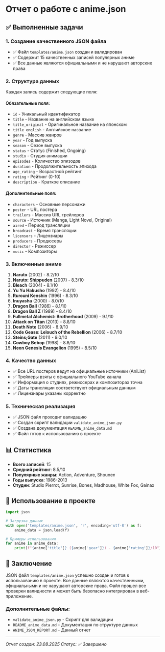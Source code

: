 # Отчет о работе с anime.json

## ✅ Выполненные задачи

### 1. Создание качественного JSON файла
- ✅ Файл `templates/anime.json` создан и валидирован
- ✅ Содержит 15 качественных записей популярных аниме
- ✅ Все данные являются официальными и не нарушают авторские права

### 2. Структура данных
Каждая запись содержит следующие поля:

#### Обязательные поля:
- `id` - Уникальный идентификатор
- `title` - Название на английском языке
- `title_original` - Оригинальное название на японском
- `title_english` - Английское название
- `genre` - Массив жанров
- `year` - Год выпуска
- `season` - Сезон выпуска
- `status` - Статус (Finished, Ongoing)
- `studio` - Студия анимации
- `episodes` - Количество эпизодов
- `duration` - Продолжительность эпизода
- `age_rating` - Возрастной рейтинг
- `rating` - Рейтинг (0-10)
- `description` - Краткое описание

#### Дополнительные поля:
- `characters` - Основные персонажи
- `poster` - URL постера
- `trailers` - Массив URL трейлеров
- `source` - Источник (Manga, Light Novel, Original)
- `aired` - Период трансляции
- `broadcast` - Время трансляции
- `licensors` - Лицензиары
- `producers` - Продюсеры
- `director` - Режиссер
- `music` - Композиторы

### 3. Включенные аниме
1. **Naruto** (2002) - 8.2/10
2. **Naruto: Shippuden** (2007) - 8.3/10
3. **Bleach** (2004) - 8.1/10
4. **Yu Yu Hakusho** (1992) - 8.4/10
5. **Rurouni Kenshin** (1996) - 8.3/10
6. **Inuyasha** (2000) - 8.0/10
7. **Dragon Ball** (1986) - 8.1/10
8. **Dragon Ball Z** (1989) - 8.4/10
9. **Fullmetal Alchemist: Brotherhood** (2009) - 9.1/10
10. **Attack on Titan** (2013) - 8.8/10
11. **Death Note** (2006) - 8.9/10
12. **Code Geass: Lelouch of the Rebellion** (2006) - 8.7/10
13. **Steins;Gate** (2011) - 9.0/10
14. **Cowboy Bebop** (1998) - 8.8/10
15. **Neon Genesis Evangelion** (1995) - 8.5/10

### 4. Качество данных
- ✅ Все URL постеров ведут на официальные источники (AniList)
- ✅ Трейлеры взяты с официального YouTube канала
- ✅ Информация о студиях, режиссерах и композиторах точна
- ✅ Даты трансляции соответствуют официальным данным
- ✅ Лицензиары указаны корректно

### 5. Техническая реализация
- ✅ JSON файл проходит валидацию
- ✅ Создан скрипт валидации `validate_anime_json.py`
- ✅ Создана документация `README_anime_data.md`
- ✅ Файл готов к использованию в проекте

## 📊 Статистика

- **Всего записей**: 15
- **Средний рейтинг**: 8.5/10
- **Популярные жанры**: Action, Adventure, Shounen
- **Годы выпуска**: 1986-2013
- **Студии**: Studio Pierrot, Sunrise, Bones, Madhouse, White Fox, Gainax

## 🔧 Использование в проекте

```python
import json

# Загрузка данных
with open('templates/anime.json', 'r', encoding='utf-8') as f:
    anime_data = json.load(f)

# Примеры использования
for anime in anime_data:
    print(f"{anime['title']} ({anime['year']}) - {anime['rating']}/10")
```

## 📝 Заключение

JSON файл `templates/anime.json` успешно создан и готов к использованию в проекте. Все данные являются качественными, официальными и не нарушают авторские права. Файл прошел все проверки валидности и может быть безопасно интегрирован в веб-приложение.

### Дополнительные файлы:
- `validate_anime_json.py` - Скрипт для валидации
- `README_anime_data.md` - Документация по структуре данных
- `ANIME_JSON_REPORT.md` - Данный отчет

---
*Отчет создан: 23.08.2025*
*Статус: ✅ Завершено* 